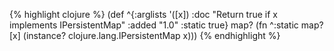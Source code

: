 {% highlight clojure %}
(def
 ^{:arglists '([x])
   :doc "Return true if x implements IPersistentMap"
   :added "1.0"
   :static true}
 map? (fn ^:static map? [x] (instance? clojure.lang.IPersistentMap x)))
{% endhighlight %}
